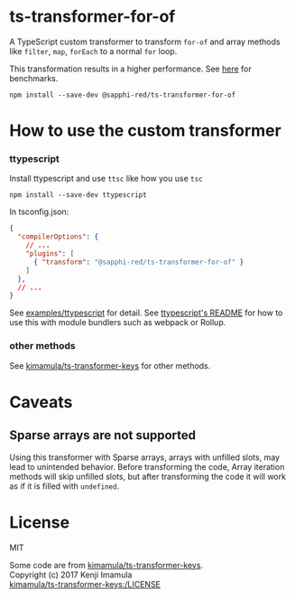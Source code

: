 # ts-transformer-for-of
A TypeScript custom transformer to transform `for-of` and array methods like `filter`, `map`, `forEach` to a normal `for` loop.

This transformation results in a higher performance. See [here](https://github.com/aminya/typescript-optimization) for benchmarks.

```shell
npm install --save-dev @sapphi-red/ts-transformer-for-of
```

# How to use the custom transformer
### ttypescript
Install ttypescript and use `ttsc` like how you use `tsc`
```
npm install --save-dev ttypescript
```

In tsconfig.json:
```json
{
  "compilerOptions": {
    // ...
    "plugins": [
      { "transform": "@sapphi-red/ts-transformer-for-of" }
    ]
  },
  // ...
}
```

See [examples/ttypescript](examples/ttypescript) for detail.
See [ttypescript's README](https://github.com/cevek/ttypescript/blob/master/README.md) for how to use this with module bundlers such as webpack or Rollup.

### other methods
See [kimamula/ts-transformer-keys](https://github.com/kimamula/ts-transformer-keys/blob/master/README.md#how-to-use-the-custom-transformer) for other methods.

# Caveats
## Sparse arrays are not supported
Using this transformer with Sparse arrays, arrays with unfilled slots, may lead to unintended behavior.
Before transforming the code, Array iteration methods will skip unfilled slots, but after transforming the code it will work as if it is filled with `undefined`.

# License

MIT

Some code are from [kimamula/ts-transformer-keys](https://github.com/kimamula/ts-transformer-keys/blob/master/README.md#how-to-use-the-custom-transformer).  
Copyright (c) 2017 Kenji Imamula  
[kimamula/ts-transformer-keys:/LICENSE](https://github.com/kimamula/ts-transformer-keys/blob/master/LICENSE)
